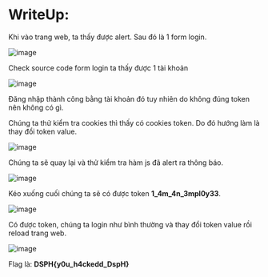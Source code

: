 # WriteUp: 

Khi vào trang web, ta thấy được alert. Sau đó là 1 form login.

![image](https://user-images.githubusercontent.com/72268643/143457671-ab87dda5-235d-49b1-8df4-89747a2d5162.png)

Check source code form login ta thấy được 1 tài khoản

![image](https://user-images.githubusercontent.com/72268643/143457717-3ef28857-cc62-4227-aa2d-174953b380dc.png)

Đăng nhập thành công bằng tài khoản đó tuy nhiên do không đúng token nên không có gì. 

Chúng ta thử kiểm tra cookies thì thấy có cookies token. Do đó hướng làm là thay đổi token value.

![image](https://user-images.githubusercontent.com/72268643/143457777-dae8b34e-1570-42e8-9c70-e68e8618635f.png)

Chúng ta sẽ quay lại và thử kiểm tra hàm js đã alert ra thông báo.

![image](https://user-images.githubusercontent.com/72268643/143459019-ee44c827-f0e6-4b7c-8dd1-104700125611.png)

Kéo xuống cuối chúng ta sẽ có được token **1_4m_4n_3mpl0y33**.

![image](https://user-images.githubusercontent.com/72268643/143458915-d9d37fe9-a491-4dcf-b7a9-b79b2bd7c263.png)

Có được token, chúng ta login như bình thường và thay đổi token value rồi reload trang web.

![image](https://user-images.githubusercontent.com/72268643/143459149-d91b2904-03a7-4902-bc30-bbccf9b5e798.png)

Flag là: **DSPH{y0u_h4ckedd_DspH}**
